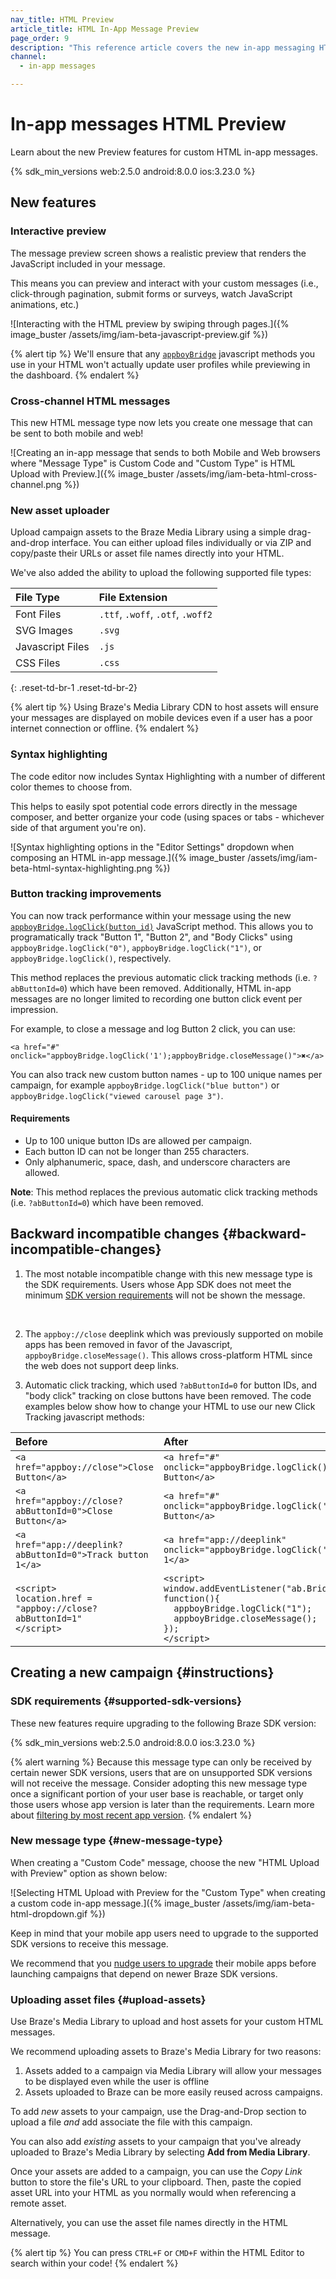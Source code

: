 ```yaml
---
nav_title: HTML Preview
article_title: HTML In-App Message Preview
page_order: 9
description: "This reference article covers the new in-app messaging HTML Preview feature."
channel:
  - in-app messages

---
```


# In-app messages HTML Preview

Learn about the new Preview features for custom HTML in-app messages.

{% sdk_min_versions web:2.5.0 android:8.0.0 ios:3.23.0 %}

## New features

### Interactive preview

The message preview screen shows a realistic preview that renders the JavaScript included in your message.

This means you can preview and interact with your custom messages (i.e., click-through pagination, submit forms or surveys, watch JavaScript animations, etc.)

![Interacting with the HTML preview by swiping through pages.]({% image_buster /assets/img/iam-beta-javascript-preview.gif %})

{% alert tip %}
We'll ensure that any [`appboyBridge`]({{site.baseurl}}/user_guide/message_building_by_channel/in-app_messages/customize/#javascript-bridge) javascript methods you use in your HTML won't actually update user profiles while previewing in the dashboard.
{% endalert %}

### Cross-channel HTML messages

This new HTML message type now lets you create one message that can be sent to both mobile and web!

![Creating an in-app message that sends to both Mobile and Web browsers where "Message Type" is Custom Code and "Custom Type" is HTML Upload with Preview.]({% image_buster /assets/img/iam-beta-html-cross-channel.png %})

### New asset uploader

Upload campaign assets to the Braze Media Library using a simple drag-and-drop interface. You can either upload files individually or via ZIP and copy/paste their URLs or asset file names directly into your HTML.

We've also added the ability to upload the following supported file types:

| File Type | File Extension|
|:-------- |:------------|
| Font Files| `.ttf`, `.woff`, `.otf`, `.woff2`|
| SVG Images| `.svg`|
| Javascript Files| `.js`|
| CSS Files| `.css`|
{: .reset-td-br-1 .reset-td-br-2}

{% alert tip %}
Using Braze's Media Library CDN to host assets will ensure your messages are displayed on mobile devices even if a user has a poor internet connection or offline.
{% endalert %}

### Syntax highlighting

The code editor now includes Syntax Highlighting with a number of different color themes to choose from.

This helps to easily spot potential code errors directly in the message composer, and better organize your code (using spaces or tabs - whichever side of that argument you're on).

![Syntax highlighting options in the "Editor Settings" dropdown when composing an HTML in-app message.]({% image_buster /assets/img/iam-beta-html-syntax-highlighting.png %})

### Button tracking improvements

You can now track performance within your message using the new [`appboyBridge.logClick(button_id)`][1] JavaScript method. This allows you to programatically track  "Button 1", "Button 2", and "Body Clicks" using `appboyBridge.logClick("0")`, `appboyBridge.logClick("1")`, or `appboyBridge.logClick()`, respectively.

This method replaces the previous automatic click tracking methods (i.e. `?abButtonId=0`) which have been removed. Additionally, HTML in-app messages are no longer limited to recording one button click event per impression.

For example, to close a message and log Button 2 click, you can use:

```
<a href="#" onclick="appboyBridge.logClick('1');appboyBridge.closeMessage()">✖</a>
```

You can also track new custom button names - up to 100 unique names per campaign, for example `appboyBridge.logClick("blue button")` or `appboyBridge.logClick("viewed carousel page 3")`.

#### Requirements

* Up to 100 unique button IDs are allowed per campaign.
* Each button ID can not be longer than 255 characters.
* Only alphanumeric, space, dash, and underscore characters are allowed.

**Note**: This method replaces the previous automatic click tracking methods (i.e. `?abButtonId=0`) which have been removed.

## Backward incompatible changes {#backward-incompatible-changes}

1. The most notable incompatible change with this new message type is the SDK requirements. Users whose App SDK does not meet the minimum [SDK version requirements](#supported-sdk-versions) will not be shown the message.
<br>

2. The `appboy://close` deeplink which was previously supported on mobile apps has been removed in favor of the Javascript, `appboyBridge.closeMessage()`. This allows cross-platform HTML since the web does not support deep links.

3. Automatic click tracking, which used `?abButtonId=0` for button IDs, and "body click" tracking on close buttons have been removed. The code examples below show how to change your HTML to use our new Click Tracking javascript methods:

| Before | After |
|:-------- |:------------|
|<code>&lt;a href="appboy://close"&gt;Close Button&lt;/a&gt;</code>|<code>&lt;a href="#" onclick="appboyBridge.logClick();appboyBridge.closeMessage()"&gt;Close Button&lt;/a&gt;</code>|
|<code>&lt;a href="appboy://close?abButtonId=0"&gt;Close Button&lt;/a&gt;</code>|<code>&lt;a href="#" onclick="appboyBridge.logClick('0');appboyBridge.closeMessage()"&gt;Close Button&lt;/a&gt;</code>|
|<code>&lt;a href="app://deeplink?abButtonId=0">Track button 1&lt;/a&gt;</code>|<code>&lt;a href="app://deeplink" onclick="appboyBridge.logClick('0')"&gt;Track button 1&lt;/a&gt;</code>|
|<code>&lt;script&gt;<br>location.href = "appboy://close?abButtonId=1"<br>&lt;/script&gt;</code>|<code>&lt;script&gt;<br>window.addEventListener("ab.BridgeReady", function(){<br>&nbsp;&nbsp;appboyBridge.logClick("1");<br>&nbsp;&nbsp;appboyBridge.closeMessage();<br>});<br>&lt;/script&gt;</code>|

## Creating a new campaign {#instructions}

### SDK requirements {#supported-sdk-versions}

These new features require upgrading to the following Braze SDK version:

{% sdk_min_versions web:2.5.0 android:8.0.0 ios:3.23.0 %}

{% alert warning %}
Because this message type can only be received by certain newer SDK versions, users that are on unsupported SDK versions will not receive the message. Consider adopting this new message type once a significant portion of your user base is reachable, or target only those users whose app version is later than the requirements. Learn more about [filtering by most recent app version]({{site.baseurl}}/user_guide/engagement_tools/campaigns/ideas_and_strategies/new_features/#filtering-by-most-recent-app-versions).
{% endalert %}

### New message type {#new-message-type}

When creating a "Custom Code" message, choose the new "HTML Upload with Preview" option as shown below:

![Selecting HTML Upload with Preview for the "Custom Type" when creating a custom code in-app message.]({% image_buster /assets/img/iam-beta-html-dropdown.gif %})

Keep in mind that your mobile app users need to upgrade to the supported SDK versions to receive this message. 

We recommend that you [nudge users to upgrade]({{site.baseurl}}/user_guide/engagement_tools/campaigns/ideas_and_strategies/new_features/) their mobile apps before launching campaigns that depend on newer Braze SDK versions. 

### Uploading asset files {#upload-assets}

Use Braze's Media Library to upload and host assets for your custom HTML messages.

We recommend uploading assets to Braze's Media Library for two reasons:

1. Assets added to a campaign via Media Library will allow your messages to be displayed even while the user is offline
2. Assets uploaded to Braze can be more easily reused across campaigns.

To add _new_ assets to your campaign, use the Drag-and-Drop section to upload a file _and_ add associate the file with this campaign.

You can also add _existing_ assets to your campaign that you've already uploaded to Braze's Media Library by selecting **Add from Media Library**.

Once your assets are added to a campaign, you can use the _Copy Link_ button to store the file's URL to your clipboard. Then, paste the copied asset URL into your HTML as you normally would when referencing a remote asset.

Alternatively, you can use the asset file names directly in the HTML message.

{% alert tip %}
You can press `CTRL+F` or `CMD+F` within the HTML Editor to search within your code!
{% endalert %}


[1]: {{site.baseurl}}/user_guide/message_building_by_channel/in-app_messages/customize/#javascript-bridge
